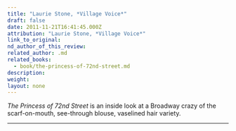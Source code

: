 ```yaml
---
title: "Laurie Stone, *Village Voice*"
draft: false
date: 2011-11-21T16:41:45.000Z
attribution: "Laurie Stone, *Village Voice*"
link_to_original:
nd_author_of_this_review:
related_author: .md
related_books:
  - book/the-princess-of-72nd-street.md
description:
weight:
layout: none
---
```

*The Princess of 72nd Street* is an inside look at a Broadway crazy of the scarf-on-mouth, see-through blouse, vaselined hair variety.

---
